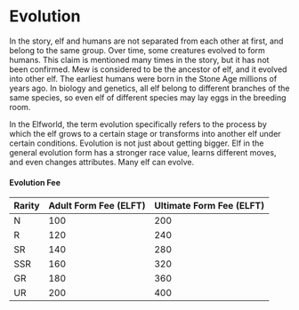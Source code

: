 # Evolution

In the story, elf and humans are not separated from each other at first, and belong to the same group. Over time, some creatures evolved to form humans. This claim is mentioned many times in the story, but it has not been confirmed. Mew is considered to be the ancestor of elf, and it evolved into other elf. The earliest humans were born in the Stone Age millions of years ago. In biology and genetics, all elf belong to different branches of the same species, so even elf of different species may lay eggs in the breeding room.

In the Elfworld, the term evolution specifically refers to the process by which the elf grows to a certain stage or transforms into another elf under certain conditions. Evolution is not just about getting bigger. Elf in the general evolution form has a stronger race value, learns different moves, and even changes attributes. Many elf can evolve.

#### Evolution Fee

| Rarity | Adult Form Fee (ELFT) | Ultimate Form Fee (ELFT) |
| ------ | --------------------- | ------------------------ |
| N      | 100                   | 200                      |
| R      | 120                   | 240                      |
| SR     | 140                   | 280                      |
| SSR    | 160                   | 320                      |
| GR     | 180                   | 360                      |
| UR     | 200                   | 400                      |
